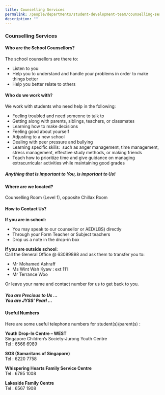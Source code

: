 ```yaml
---
title: Counselling Services
permalink: /people/departments/student-development-team/counselling-services/
description: ""
---
```

### **Counselling Services**
#### **Who are the School Counsellors?**
The school counsellors are there to:  
*   Listen to you        
*   Help you to understand and handle your problems in order to make things better        
*   Help you better relate to others

#### **Who do we work with?**
We work with students who need help in the following:  
*   Feeling troubled and need someone to talk to
*   Getting along with parents, siblings, teachers, or classmates
*   Learning how to make decisions
*   Feeling good about yourself
*   Adjusting to a new school
*   Dealing with peer pressure and bullying
*   Learning specific skills:  such as anger management, time management, stress management, effective study methods, or making friends
*   Teach how to prioritize time and give guidance on managing extracurricular activities while maintaining good grades

##### **Anything that is important to You, is important to Us!**
#### **Where are we located?**
Counselling Room (Level 1), opposite Chillax Room  

#### **How to Contact Us?**
**If you are in school:**  

*   You may speak to our counsellor or AED(LBS) directly
*   Through your Form Teacher or Subject teachers
*   Drop us a note in the drop-in box

  
**If you are outside school:**<br>
Call the General Office @ 63089898 and ask them to transfer you to: 

*   Mr Mohamed Ashraff 
*   Ms Wint Wah Kyaw : ext 111  
*   Mr Terrance Woo

Or leave your name and contact number for us to get back to you.

##### **You are Precious to Us ...<br>You are JYSS' Pearl ...**

#### **Useful Numbers**
Here are some useful telephone numbers for student(s)/parent(s) :

**Youth Drop-In Centre – WEST** <br>
Singapore Children’s Society-Jurong Youth Centre<br>
Tel : 6566 6989

**SOS (Samaritans of Singapore)**<br>
Tel : 6220 7758

**Whispering Hearts Family Service Centre**<br>
Tel : 6795 1008

**Lakeside Family Centre**<br>
Tel : 6567 1908
